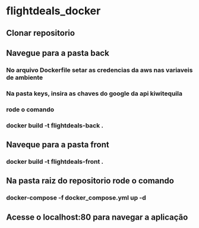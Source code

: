 # flightdeals_docker

## Clonar repositorio

## Navegue para a pasta back

### No arquivo Dockerfile setar as credencias da aws nas variaveis de ambiente

### Na pasta keys, insira as chaves do google da api kiwitequila 

### rode o comando 
### docker build -t flightdeals-back .

## Naveque para a pasta front

### docker build -t flightdeals-front .

## Na pasta raiz do repositorio rode o comando

### docker-compose -f docker_compose.yml up -d

## Acesse o localhost:80 para navegar a aplicação

